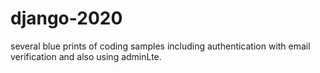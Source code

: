 # django-2020

several blue prints of coding samples including authentication with email verification and also using adminLte.
